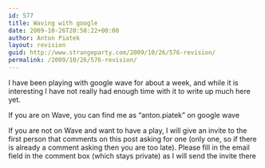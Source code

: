 ```yaml
---
id: 577
title: Waving with google
date: 2009-10-26T20:58:22+00:00
author: Anton Piatek
layout: revision
guid: http://www.strangeparty.com/2009/10/26/576-revision/
permalink: /2009/10/26/576-revision/
---
```

I have been playing with google wave for about a week, and while it is interesting I have not really had enough time with it to write up much here yet.

If you are on Wave, you can find me as &#8220;anton.piatek&#8221; on google wave

If you are not on Wave and want to have a play, I will give an invite to the first person that comments on this post asking for one (only one, so if there is already a comment asking then you are too late). Please fill in the email field in the comment box (which stays private) as I will send the invite there